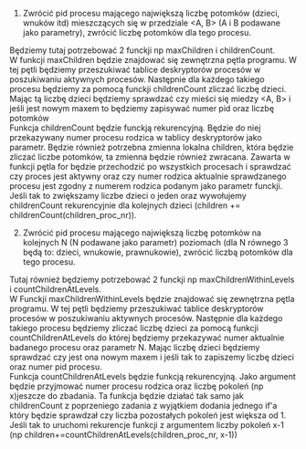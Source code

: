 1. Zwrócić pid procesu mającego największą liczbę potomków (dzieci, wnuków itd) mieszczących się w przedziale <A, B> (A i B podawane jako parametry), zwrócić liczbę potomków dla tego procesu.   

Będziemy tutaj potrzebować 2 funckji np maxChildren i childrenCount.    
W funkcji maxChildren będzie znajdować się zewnętrzna pętla programu. W tej pętli będziemy przeszukiwać tablice deskryptorów procesów w poszukiwaniu aktywnych procesów. Następnie dla każdego takiego procesu będziemy za pomocą funckji childrenCount zliczać liczbę dzieci. Mając tą liczbę dzieci będziemy sprawdzać czy mieści się miedzy <A, B> i jeśli jest nowym maxem to będziemy zapisywać numer pid oraz liczbę potomków   
Funkcja childrenCount będzie funckją rekurencyjną. Będzie do niej przekazywany numer procesu rodzica w tablicy deskryptorów jako parametr. Będzie również potrzebna zmienna lokalna children, która będzie zliczać liczbe potomków, ta zmienna będzie również zwracana. Zawarta w funkcji pętla for będzie przechodzić po wszystkich procesach i sprawdzać czy proces jest aktywny oraz czy numer rodzica aktualnie sprawdzanego procesu jest zgodny z numerem rodzica podanym jako parametr funckji. Jeśli tak to zwiększamy liczbe dzieci o jeden oraz wywołujemy childrenCount rekurencyjnie dla kolejnych dzieci (children += childrenCount(children_proc_nr)).

2. Zwrócić pid procesu mającego największą liczbę potomków na kolejnych N (N podawane jako parametr) poziomach (dla N równego 3 będą to: dzieci, wnukowie, prawnukowie), zwrócić liczbą potomków dla tego procesu.   

Tutaj również będziemy potrzebować 2 funckji np maxChildrenWithinLevels i countChildrenAtLevels.   
W Funckji maxChildrenWithinLevels będzie znajdować się zewnętrzna pętla programu. W tej pętli będziemy przeszukiwać tablice deskryptorów procesów w poszukiwaniu aktywnych procesów. Następnie dla każdego takiego procesu będziemy zliczać liczbę dzieci za pomocą funkcji countChildrenAtLevels do której będziemy przekazywać numer aktualnie badanego procesu oraz parametr N. Mając liczbę dzieci będziemy sprawdzać czy jest ona nowym maxem i jeśli tak to zapiszemy liczbę dzieci oraz numer pid procesu.   
Funkcja countChildrenAtLevels będzie funkcją rekurencyjną. Jako argument będzie przyjmować numer procesu rodzica oraz liczbę pokoleń (np x)jeszcze do zbadania. Ta funkcja będzie działać tak samo jak childrenCount z poprzeniego zadania z wyjątkiem dodania jednego if'a który będzie sprawdzał czy liczba pozostałych pokoleń jest większa od 1. Jeśli tak to uruchomi rekurencje funkcji z argumentem liczby pokoleń x-1 (np children+=countChildrenAtLevels(children_proc_nr, x-1))
